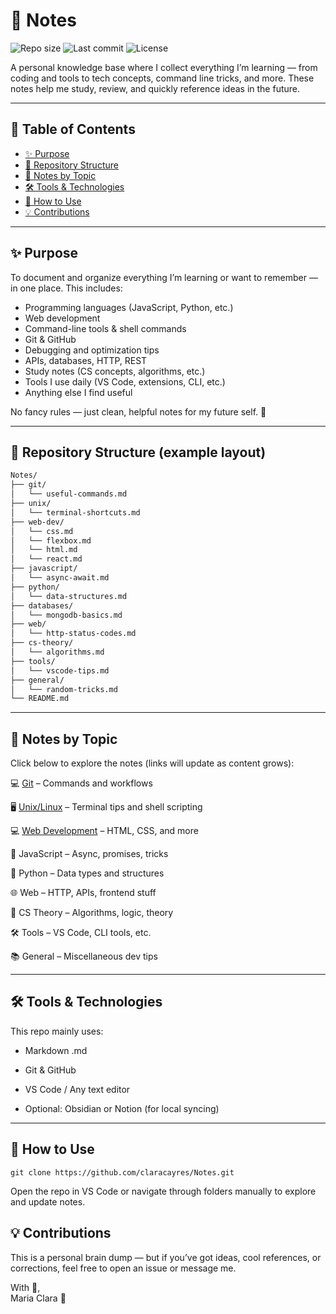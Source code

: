 # 📘 Notes

![Repo size](https://img.shields.io/github/repo-size/claracayres/Notes)
![Last commit](https://img.shields.io/github/last-commit/claracayres/Notes)
![License](https://img.shields.io/github/license/claracayres/Notes)

A personal knowledge base where I collect everything I’m learning — from coding and tools to tech concepts, command line tricks, and more. These notes help me study, review, and quickly reference ideas in the future.

---

## 🧭 Table of Contents

- [✨ Purpose](#-purpose)
- [📂 Repository Structure](#-repository-structure)
- [📄 Notes by Topic](#-notes-by-topic)
- [🛠 Tools & Technologies](#-tools--technologies)
- [📖 How to Use](#-how-to-use)
- [💡 Contributions](#-contributions)

---

## ✨ Purpose

To document and organize everything I’m learning or want to remember — in one place. This includes:

- Programming languages (JavaScript, Python, etc.)
- Web development
- Command-line tools & shell commands
- Git & GitHub
- Debugging and optimization tips
- APIs, databases, HTTP, REST
- Study notes (CS concepts, algorithms, etc.)
- Tools I use daily (VS Code, extensions, CLI, etc.)
- Anything else I find useful

No fancy rules — just clean, helpful notes for my future self. 🌱

---

## 📂 Repository Structure (example layout)

```bash
Notes/
├── git/
│   └── useful-commands.md
├── unix/
│   └── terminal-shortcuts.md
├── web-dev/
│   └── css.md
│   └── flexbox.md
│   └── html.md
│   └── react.md
├── javascript/
│   └── async-await.md
├── python/
│   └── data-structures.md
├── databases/
│   └── mongodb-basics.md
├── web/
│   └── http-status-codes.md
├── cs-theory/
│   └── algorithms.md
├── tools/
│   └── vscode-tips.md
├── general/
│   └── random-tricks.md
└── README.md
```
---

## 📄 Notes by Topic
Click below to explore the notes (links will update as content grows):

💻 [Git](./Git/useful-commands.md) – Commands and workflows

🖥️ [Unix/Linux](./Unix/terminal-shortcuts.md) – Terminal tips and shell scripting

💻 [Web Development](./Web-dev) – HTML, CSS, and more

📜 JavaScript – Async, promises, tricks

🐍 Python – Data types and structures

🌐 Web – HTTP, APIs, frontend stuff

🧠 CS Theory – Algorithms, logic, theory

🛠 Tools – VS Code, CLI tools, etc.

📚 General – Miscellaneous dev tips

---

## 🛠 Tools & Technologies
This repo mainly uses:

- Markdown .md

- Git & GitHub

- VS Code / Any text editor

- Optional: Obsidian or Notion (for local syncing)

---

## 📖 How to Use

```
git clone https://github.com/claracayres/Notes.git
```
Open the repo in VS Code or navigate through folders manually to explore and update notes.

## 💡 Contributions
This is a personal brain dump — but if you’ve got ideas, cool references, or corrections, feel free to open an issue or message me.

With 💙,<br>
Maria Clara 🌸
